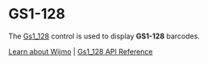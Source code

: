 GS1-128
=======

The [Gs1_128](https://www.grapecity.com/wijmo/api/classes/wijmo_barcode_common.gs1_128.html) control is used to display **GS1-128** barcodes.

[Learn about Wijmo](https://www.grapecity.com/wijmo) | [Gs1_128 API Reference](https://www.grapecity.com/wijmo/api/classes/wijmo_barcode_common.gs1_128.html)